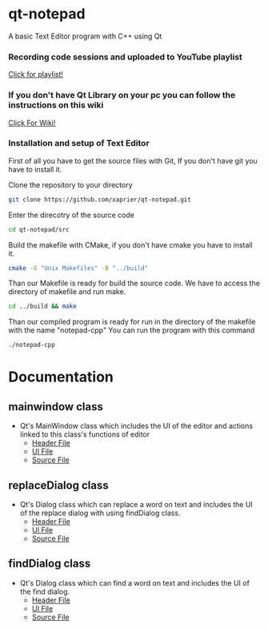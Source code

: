 # qt-notepad

A basic Text Editor program with C++ using Qt

### Recording code sessions and uploaded to YouTube playlist

<a href="https://www.youtube.com/watch?v=-xkuZwPqBVE&list=PLUWaeJl-QWILY0Hu6K2q3n2Qwz8P7gkX-" target="_blank">Click for playlist!</a>

### If you don't have Qt Library on your pc you can follow the instructions on this wiki

<a href="https://wiki.qt.io/Install_Qt_5_on_Ubuntu" target="_blank">Click For Wiki!</a>

### Installation and setup of Text Editor

First of all you have to get the source files with Git, If you don't have git you have to install it.

Clone the repository to your directory

```sh
git clone https://github.com/xaprier/qt-notepad.git
```

Enter the direcotry of the source code

```sh
cd qt-notepad/src
```

Build the makefile with CMake, if you don't have cmake you have to install it.

```sh
cmake -G "Unix Makefiles" -B "../build"
```

Than our Makefile is ready for build the source code. We have to access the directory of makefile and run make.

```sh
cd ../build && make
```

Than our compiled program is ready for run in the directory of the makefile with the name "notepad-cpp"
You can run the program with this command

```sh
./notepad-cpp
```

# Documentation

## mainwindow class

- Qt's MainWindow class which includes the UI of the editor and actions linked to this class's functions of editor
  - [Header File](https://github.com/xaprier/qt-notepad/blob/main/src/header-files/mainwindow.h)
  - [UI File](https://github.com/xaprier/qt-notepad/blob/main/src/design/mainwindow.ui)
  - [Source File](https://github.com/xaprier/qt-notepad/blob/main/src/cpp-files/mainwindow.cpp)

## replaceDialog class

- Qt's Dialog class which can replace a word on text and includes the UI of the replace dialog with using findDialog class.
  - [Header File](https://github.com/xaprier/qt-notepad/blob/main/src/header-files/replacedialog.h)
  - [UI File](https://github.com/xaprier/qt-notepad/blob/main/src/design/replacedialog.ui)
  - [Source File](https://github.com/xaprier/qt-notepad/blob/main/src/cpp-files/replacedialog.cpp)

## findDialog class

- Qt's Dialog class which can find a word on text and includes the UI of the find dialog.
  - [Header File](https://github.com/xaprier/qt-notepad/blob/main/src/header-files/finddialog.h)
  - [UI File](https://github.com/xaprier/qt-notepad/blob/main/src/design/finddialog.ui)
  - [Source File](https://github.com/xaprier/qt-notepad/blob/main/src/cpp-files/finddialog.cpp)
